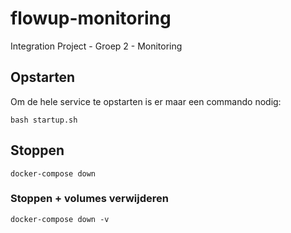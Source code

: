 # flowup-monitoring
Integration Project - Groep 2 - Monitoring

## Opstarten
Om de hele service te opstarten is er maar een commando nodig:
```
bash startup.sh
```
## Stoppen
```
docker-compose down
```
### Stoppen + volumes verwijderen
```
docker-compose down -v
```